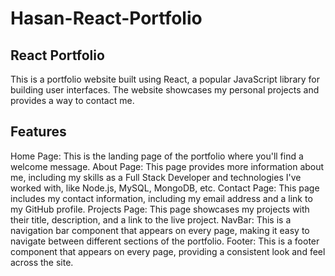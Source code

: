# Hasan-React-Portfolio

## React Portfolio
This is a portfolio website built using React, a popular JavaScript library for building user interfaces. The website showcases my personal projects and provides a way to contact me.

## Features
Home Page: This is the landing page of the portfolio where you'll find a welcome message.
About Page: This page provides more information about me, including my skills as a Full Stack Developer and technologies I've worked with, like Node.js, MySQL, MongoDB, etc.
Contact Page: This page includes my contact information, including my email address and a link to my GitHub profile.
Projects Page: This page showcases my projects with their title, description, and a link to the live project.
NavBar: This is a navigation bar component that appears on every page, making it easy to navigate between different sections of the portfolio.
Footer: This is a footer component that appears on every page, providing a consistent look and feel across the site.
